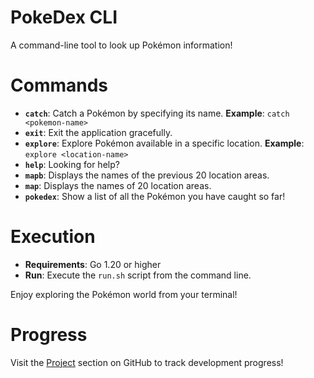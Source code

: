 # PokeDex CLI

A command-line tool to look up Pokémon information!

# Commands

- **`catch`**: Catch a Pokémon by specifying its name.
    **Example**: `catch <pokemon-name>`
- **`exit`**: Exit the application gracefully.
- **`explore`**: Explore Pokémon available in a specific location.
    **Example**: `explore <location-name>`
- **`help`**: Looking for help?
- **`mapb`**: Displays the names of the previous 20 location areas.
- **`map`**: Displays the names of 20 location areas.
- **`pokedex`**: Show a list of all the Pokémon you have caught so far!

# Execution

- **Requirements**: Go 1.20 or higher
- **Run**: Execute the `run.sh` script from the command line.

Enjoy exploring the Pokémon world from your terminal!

# Progress

Visit the [Project](https://github.com/users/Dhar01/projects/1/views/1) section on GitHub to track development progress!